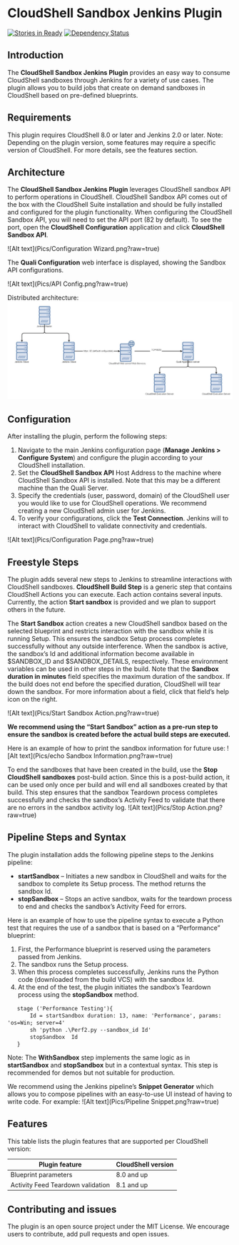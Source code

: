 # CloudShell Sandbox Jenkins Plugin

[![Stories in Ready](https://badge.waffle.io/QualiSystems/Sandbox-Jenkins-Plugin.svg?label=ready&title=Ready)](http://waffle.io/QualiSystems/Sandbox-Jenkins-Plugin)
[![Dependency Status](https://dependencyci.com/github/QualiSystems/Sandbox-Jenkins-Plugin/badge)](https://dependencyci.com/github/QualiSystems/Sandbox-Jenkins-Plugin)

## Introduction

The **CloudShell Sandbox Jenkins Plugin** provides an easy way to consume CloudShell sandboxes through Jenkins for a variety of use cases. The plugin allows you to build jobs that create on demand sandboxes in CloudShell based on pre-defined blueprints.


## Requirements
This plugin requires CloudShell 8.0 or later and Jenkins 2.0 or later. 
Note: Depending on the plugin version, some features may require a specific version of CloudShell. For more details, see the features section.


## Architecture
The **CloudShell Sandbox Jenkins Plugin** leverages CloudShell sandbox API to perform operations in CloudShell. CloudShell Sandbox API comes out of the box with the CloudShell Suite installation and should be fully installed and configured for the plugin functionality.
When configuring the CloudShell Sandbox API, you will need to set the API port (82 by default). To see the port, open the **CloudShell Configuration** application and click **CloudShell Sandbox API**. 

![Alt text](Pics/Configuration Wizard.png?raw=true)

The **Quali Configuration** web interface is displayed, showing the Sandbox API configurations.

![Alt text](Pics/API Config.png?raw=true)

Distributed architecture:
![Alt text](Pics/Jenkinspluginarchitecture.jpg?raw=true)

## Configuration
After installing the plugin, perform the following steps:

1.	Navigate to the main Jenkins configuration page (**Manage Jenkins > Configure System**) and configure the plugin according to your CloudShell installation.
2.	Set the **CloudShell Sandbox API** Host Address to the machine where CloudShell Sandbox API is installed.
    Note that this may be a different machine than the Quali Server.
3.	Specify the credentials (user, password, domain) of the CloudShell user you would like to use for CloudShell operations.
We recommend creating a new CloudShell admin user for Jenkins.
4.	To verify your configurations, click the **Test Connection**. Jenkins will to interact with CloudShell to validate connectivity and credentials.

![Alt text](Pics/Configuration Page.png?raw=true)

## Freestyle Steps
The plugin adds several new steps to Jenkins to streamline interactions with CloudShell sandboxes.
**CloudShell Build Step** is a generic step that contains CloudShell Actions you can execute. Each action contains several inputs. Currently, the action **Start sandbox** is provided and we plan to support others in the future.

The **Start Sandbox** action creates a new CloudShell sandbox based on the selected blueprint and restricts interaction with the sandbox while it is running Setup. This ensures the sandbox Setup process completes successfully without any outside interference. When the sandbox is active, the sandbox’s Id and additional information become available in $SANDBOX_ID and $SANDBOX_DETAILS, respectively. These environment variables can be used in other steps in the build.
Note that the **Sandbox duration in minutes** field specifies the maximum duration of the sandbox. If the build does not end before the specified duration, CloudShell will tear down the sandbox.
For more information about a field, click that field’s help icon on the right.

![Alt text](Pics/Start Sandbox Action.png?raw=true)

**We recommend using the “Start Sandbox” action as a pre-run step to ensure the sandbox is created before the actual build steps are executed.**

Here is an example of how to print the sandbox information for future use:
![Alt text](Pics/echo Sandbox Information.png?raw=true)

To end the sandboxes that have been created in the build, use the **Stop CloudShell sandboxes** post-build action. Since this is a post-build action, it can be used only once per build and will end all sandboxes created by that build. This step ensures that the sandbox Teardown process completes successfully and checks the sandbox’s Activity Feed to validate that there are no errors in the sandbox activity log.
![Alt text](Pics/Stop Action.png?raw=true)

## Pipeline Steps and Syntax
The plugin installation adds the following pipeline steps to the Jenkins pipeline: 
  * **startSandbox** – Initiates a new sandbox in CloudShell and waits for the sandbox to complete its Setup process. The method returns the sandbox Id.
  * **stopSandbox** – Stops an active sandbox, waits for the teardown process to end and checks the sandbox’s Activity Feed for errors.
  
Here is an example of how to use the pipeline syntax to execute a Python test that requires the use of a sandbox that is based on a “Performance” blueprint: 
1.	First, the Performance blueprint is reserved using the parameters passed from Jenkins.
2.	The sandbox runs the Setup process.
3.	When this process completes successfully, Jenkins runs the Python code (downloaded from the build VCS) with the sandbox Id. 
4.	At the end of the test, the plugin initiates the sandbox’s Teardown process using the **stopSandbox** method.
 
 ```
    stage ('Performance Testing'){
        Id = startSandbox duration: 13, name: 'Performance', params: 'os=Win; server=4'
        sh 'python .\Perf2.py --sandbox_id Id'
        stopSandbox  Id
    }
 ```

Note: The **WithSandbox** step implements the same logic as in **startSandbox** and **stopSandbox** but in a contextual syntax. This step is recommended for demos but not suitable for production.

We recommend using the Jenkins pipeline’s **Snippet Generator** which allows you to compose pipelines with an easy-to-use UI instead of having to write code. For example:
![Alt text](Pics/Pipeline Snippet.png?raw=true)

## Features
This table lists the plugin features that are supported per CloudShell version:

Plugin feature | CloudShell version
--- | ---
Blueprint parameters | 8.0 and up
Activity Feed Teardown validation | 8.1 and up


## Contributing and issues
The plugin is an open source project under the MIT License. We encourage users to contribute, add pull requests and open issues.